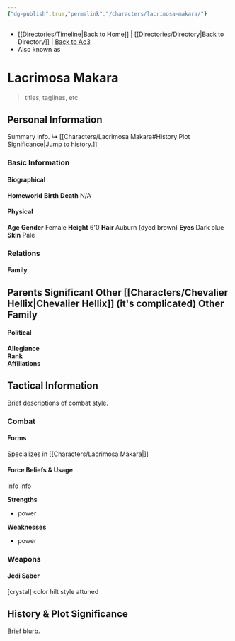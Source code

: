 ```yaml
---
{"dg-publish":true,"permalink":"/characters/lacrimosa-makara/"}
---
```


- [[Directories/Timeline\|Back to Home]] | [[Directories/Directory\|Back to Directory]] | [Back to Ao3](https://archiveofourown.org/works/19334440/chapters/45992584)
- Also known as 

# Lacrimosa Makara
>titles, taglines, etc

## Personal Information
Summary info.
↳ [[Characters/Lacrimosa Makara#History Plot Significance\|Jump to history.]]

### Basic Information

#### Biographical
**Homeworld** 
**Birth** 
**Death** N/A

#### Physical
**Age** 
**Gender** Female
**Height** 6'0
**Hair** Auburn (dyed brown)
**Eyes** Dark blue
**Skin** Pale

### Relations

#### Family
**Parents** 
**Significant Other** [[Characters/Chevalier Hellix\|Chevalier Hellix]] (it's complicated)
**Other Family**
- 

#### Political
**Allegiance**  
**Rank**  
**Affiliations**  

## Tactical Information
Brief descriptions of combat style.

### Combat

#### Forms
Specializes in [[Characters/Lacrimosa Makara\|]] 

#### Force Beliefs & Usage
info info 

**Strengths**
- power

**Weaknesses**
- power

### Weapons

#### Jedi Saber
[crystal] color hilt style attuned

## History & Plot Significance
Brief blurb.